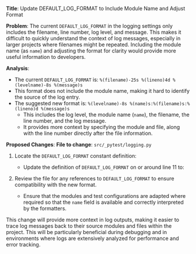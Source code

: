 **Title**: Update DEFAULT_LOG_FORMAT to Include Module Name and Adjust Format

**Problem**:
The current `DEFAULT_LOG_FORMAT` in the logging settings only includes the filename, line number, log level, and message. This makes it difficult to quickly understand the context of log messages, especially in larger projects where filenames might be repeated. Including the module name (as `name`) and adjusting the format for clarity would provide more useful information to developers.

**Analysis**:
- The current `DEFAULT_LOG_FORMAT` is: `%(filename)-25s %(lineno)4d %(levelname)-8s %(message)s`
- This format does not include the module name, making it hard to identify the source of the log entry.
- The suggested new format is: `%(levelname)-8s %(name)s:%(filename)s:%(lineno)d %(message)s`
    - This includes the log level, the module name (`name`), the filename, the line number, and the log message.
    - It provides more context by specifying the module and file, along with the line number directly after the file information.

**Proposed Changes**:
**File to change**: `src/_pytest/logging.py`

1. Locate the `DEFAULT_LOG_FORMAT` constant definition:
    - Update the definition of `DEFAULT_LOG_FORMAT` on or around line 11 to:
      
2. Review the file for any references to `DEFAULT_LOG_FORMAT` to ensure compatibility with the new format.
    - Ensure that the modules and test configurations are adapted where required so that the `name` field is available and correctly interpreted by the formatters.

This change will provide more context in log outputs, making it easier to trace log messages back to their source modules and files within the project. This will be particularly beneficial during debugging and in environments where logs are extensively analyzed for performance and error tracking.